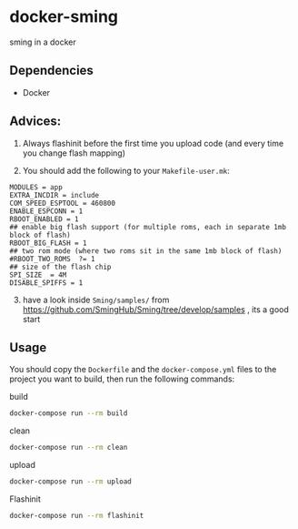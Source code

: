 # docker-sming
sming in a docker

## Dependencies
  - Docker

## Advices:

1) Always flashinit before the first time you upload code (and every time you change flash mapping)

2) You should add the following to your `Makefile-user.mk`:
```
MODULES = app
EXTRA_INCDIR = include
COM_SPEED_ESPTOOL = 460800 
ENABLE_ESPCONN = 1
RBOOT_ENABLED = 1
## enable big flash support (for multiple roms, each in separate 1mb block of flash)
RBOOT_BIG_FLASH = 1
## two rom mode (where two roms sit in the same 1mb block of flash)
#RBOOT_TWO_ROMS  ?= 1
## size of the flash chip
SPI_SIZE  = 4M
DISABLE_SPIFFS = 1
```

3) have a look inside `Sming/samples/` from https://github.com/SmingHub/Sming/tree/develop/samples , its a good start

## Usage

You should copy the `Dockerfile` and the `docker-compose.yml` files to the project you want to build, then run the following commands:

build
```bash
docker-compose run --rm build
```

clean
```bash
docker-compose run --rm clean
```

upload
```bash
docker-compose run --rm upload
```

Flashinit
```bash
docker-compose run --rm flashinit
```

